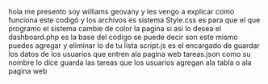 hola me presento soy williams geovany y les vengo a explicar como funciona este codigó y los archivos
es sistema Style.css es para que el que programo el sistema cambie de color la pagina si asi lo desea 
el dashboard.php es la base del codigo se puede decir son este mismo puedes agregar y eliminar lo de tu lista 
script.js es el encargado de guardar los datos de los usuarios que entren ala pagina web
tareas.json como su nombre lo dice guarda las tareas que los usuarios agregan ala tabla o ala pagina web
